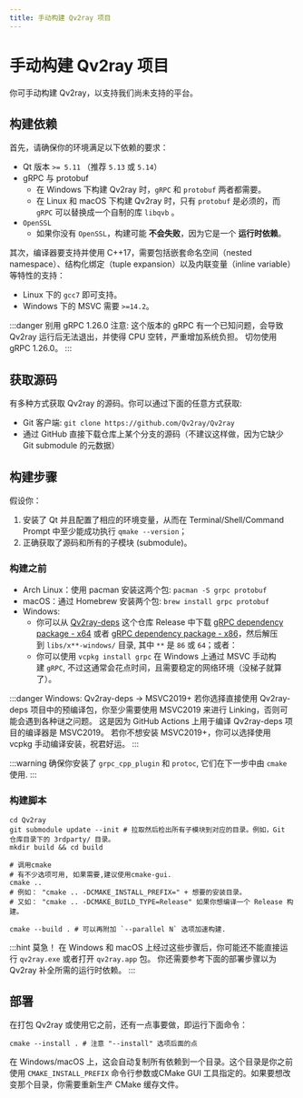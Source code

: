 ```yaml
---
title: 手动构建 Qv2ray 项目
---
```


# 手动构建 Qv2ray 项目

你可手动构建 Qv2ray，以支持我们尚未支持的平台。

## 构建依赖

首先，请确保你的环境满足以下依赖的要求：

- Qt 版本 `>= 5.11` （推荐 `5.13` 或 `5.14`）
- gRPC 与 protobuf
  - 在 Windows 下构建 Qv2ray 时，`gRPC` 和 `protobuf` 两者都需要。
  - 在 Linux 和 macOS 下构建 Qv2ray 时，只有 `protobuf` 是必须的，而 `gRPC` 可以替换成一个自制的库 `libqvb` 。
- `OpenSSL`
  - 如果你没有 `OpenSSL`，构建可能 **不会失败**，因为它是一个 **运行时依赖**。

其次，编译器要支持并使用 C++17，需要包括嵌套命名空间（nested namespace）、结构化绑定（tuple expansion）以及内联变量（inline variable）等特性的支持：

- Linux 下的 `gcc7` 即可支持。
- Windows 下的 MSVC 需要 `>=14.2`。

:::danger 别用 gRPC 1.26.0
注意: 这个版本的 gRPC 有一个已知问题，会导致 Qv2ray 运行后无法退出，并使得 CPU 空转，严重增加系统负担。
切勿使用 gRPC 1.26.0。
:::

## 获取源码

有多种方式获取 Qv2ray 的源码。你可以通过下面的任意方式获取:

- Git 客户端: `git clone https://github.com/Qv2ray/Qv2ray`
- 通过 GitHub 直接下载仓库上某个分支的源码（不建议这样做，因为它缺少 Git submodule 的元数据）

## 构建步骤

假设你：

1. 安装了 Qt 并且配置了相应的环境变量，从而在 Terminal/Shell/Command Prompt 中至少能成功执行 `qmake --version`；
2. 正确获取了源码和所有的子模块 (submodule)。

### 构建之前

- Arch Linux：使用 pacman 安装这两个包: `pacman -S grpc protobuf`
- macOS：通过 Homebrew 安装两个包: `brew install grpc protobuf`
- Windows:
  - 你可以从 [Qv2ray-deps](https://github.com/Qv2ray/Qv2ray-deps) 这个仓库 Release 中下载 [gRPC dependency package - x64](https://github.com/Qv2ray/Qv2ray-deps/releases/download/release/Qv2ray-deps-grpc-x64-windows.7z) 或者 [gRPC dependency package - x86](https://github.com/Qv2ray/Qv2ray-deps/releases/download/release/Qv2ray-deps-grpc-x86-windows.7z)，然后解压到 `libs/x**-windows/` 目录, 其中 `**` 是 `86` 或 `64`；或者：
  - 你可以使用 `vcpkg install grpc` 在 Windows 上通过 MSVC 手动构建 `gRPC`, 不过这通常会花点时间，且需要稳定的网络环境（没梯子就算了）。

:::danger Windows: Qv2ray-deps -> MSVC2019+
若你选择直接使用 Qv2ray-deps 项目中的预编译包，你至少需要使用 MSVC2019 来进行 Linking，否则可能会遇到各种谜之问题。
这是因为 GitHub Actions 上用于编译 Qv2ray-deps 项目的编译器是 MSVC2019。
若你不想安装 MSVC2019+，你可以选择使用 vcpkg 手动编译安装，祝君好运。
:::

:::warning
确保你安装了 `grpc_cpp_plugin` 和 `protoc`, 它们在下一步中由 `cmake` 使用.
:::

### 构建脚本

```shell
cd Qv2ray
git submodule update --init # 拉取然后检出所有子模块到对应的目录。例如，Git 仓库目录下的 3rdparty/ 目录。
mkdir build && cd build

# 调用cmake
# 有不少选项可用, 如果需要,建议使用cmake-gui.
cmake ..
# 例如： "cmake .. -DCMAKE_INSTALL_PREFIX=" + 想要的安装目录。
# 又如： "cmake .. -DCMAKE_BUILD_TYPE=Release" 如果你想编译一个 Release 构建。

cmake --build . # 可以再附加 `--parallel N` 选项加速构建.
```

:::hint 莫急！
在 Windows 和 macOS 上经过这些步骤后，你可能还不能直接运行 `qv2ray.exe` 或者打开 `qv2ray.app` 包。
你还需要参考下面的部署步骤以为 Qv2ray 补全所需的运行时依赖。
:::

## 部署

在打包 Qv2ray 或使用它之前，还有一点事要做，即运行下面命令：

```shell
cmake --install . # 注意 "--install" 选项后面的点
```

在 Windows/macOS 上，这会自动复制所有依赖到一个目录。这个目录是你之前使用 `CMAKE_INSTALL_PREFIX` 命令行参数或CMake GUI 工具指定的。如果要想改变那个目录，你需要重新生产 CMake 缓存文件。
